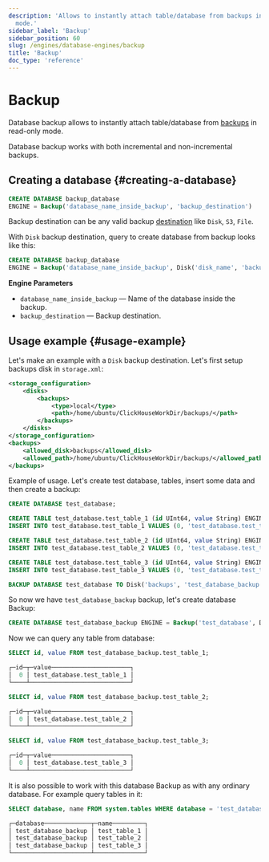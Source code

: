 ```yaml
---
description: 'Allows to instantly attach table/database from backups in read-only
  mode.'
sidebar_label: 'Backup'
sidebar_position: 60
slug: /engines/database-engines/backup
title: 'Backup'
doc_type: 'reference'
---
```


# Backup

Database backup allows to instantly attach table/database from [backups](../../operations/backup) in read-only mode.

Database backup works with both incremental and non-incremental backups.

## Creating a database {#creating-a-database}

```sql
CREATE DATABASE backup_database
ENGINE = Backup('database_name_inside_backup', 'backup_destination')
```

Backup destination can be any valid backup [destination](../../operations/backup#configure-a-backup-destination) like `Disk`, `S3`, `File`.

With `Disk` backup destination, query to create database from backup looks like this:

```sql
CREATE DATABASE backup_database
ENGINE = Backup('database_name_inside_backup', Disk('disk_name', 'backup_name'))
```

**Engine Parameters**

- `database_name_inside_backup` — Name of the database inside the backup.
- `backup_destination` — Backup destination.

## Usage example {#usage-example}

Let's make an example with a `Disk` backup destination. Let's first setup backups disk in `storage.xml`:

```xml
<storage_configuration>
    <disks>
        <backups>
            <type>local</type>
            <path>/home/ubuntu/ClickHouseWorkDir/backups/</path>
        </backups>
    </disks>
</storage_configuration>
<backups>
    <allowed_disk>backups</allowed_disk>
    <allowed_path>/home/ubuntu/ClickHouseWorkDir/backups/</allowed_path>
</backups>
```

Example of usage. Let's create test database, tables, insert some data and then create a backup:

```sql
CREATE DATABASE test_database;

CREATE TABLE test_database.test_table_1 (id UInt64, value String) ENGINE=MergeTree ORDER BY id;
INSERT INTO test_database.test_table_1 VALUES (0, 'test_database.test_table_1');

CREATE TABLE test_database.test_table_2 (id UInt64, value String) ENGINE=MergeTree ORDER BY id;
INSERT INTO test_database.test_table_2 VALUES (0, 'test_database.test_table_2');

CREATE TABLE test_database.test_table_3 (id UInt64, value String) ENGINE=MergeTree ORDER BY id;
INSERT INTO test_database.test_table_3 VALUES (0, 'test_database.test_table_3');

BACKUP DATABASE test_database TO Disk('backups', 'test_database_backup');
```

So now we have `test_database_backup` backup, let's create database Backup:

```sql
CREATE DATABASE test_database_backup ENGINE = Backup('test_database', Disk('backups', 'test_database_backup'));
```

Now we can query any table from database:

```sql
SELECT id, value FROM test_database_backup.test_table_1;

┌─id─┬─value──────────────────────┐
│  0 │ test_database.test_table_1 │
└────┴────────────────────────────┘

SELECT id, value FROM test_database_backup.test_table_2;

┌─id─┬─value──────────────────────┐
│  0 │ test_database.test_table_2 │
└────┴────────────────────────────┘

SELECT id, value FROM test_database_backup.test_table_3;

┌─id─┬─value──────────────────────┐
│  0 │ test_database.test_table_3 │
└────┴────────────────────────────┘
```

It is also possible to work with this database Backup as with any ordinary database. For example query tables in it:

```sql
SELECT database, name FROM system.tables WHERE database = 'test_database_backup':

┌─database─────────────┬─name─────────┐
│ test_database_backup │ test_table_1 │
│ test_database_backup │ test_table_2 │
│ test_database_backup │ test_table_3 │
└──────────────────────┴──────────────┘
```
